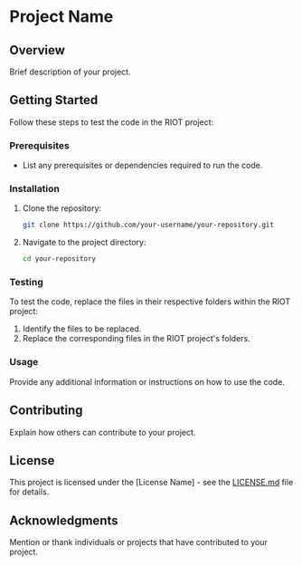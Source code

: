# Project Name

## Overview

Brief description of your project.

## Getting Started

Follow these steps to test the code in the RIOT project:

### Prerequisites

- List any prerequisites or dependencies required to run the code.

### Installation

1. Clone the repository:

    ```bash
    git clone https://github.com/your-username/your-repository.git
    ```

2. Navigate to the project directory:

    ```bash
    cd your-repository
    ```

### Testing

To test the code, replace the files in their respective folders within the RIOT project:

1. Identify the files to be replaced.
2. Replace the corresponding files in the RIOT project's folders.

### Usage

Provide any additional information or instructions on how to use the code.

## Contributing

Explain how others can contribute to your project.

## License

This project is licensed under the [License Name] - see the [LICENSE.md](LICENSE.md) file for details.

## Acknowledgments

Mention or thank individuals or projects that have contributed to your project.
